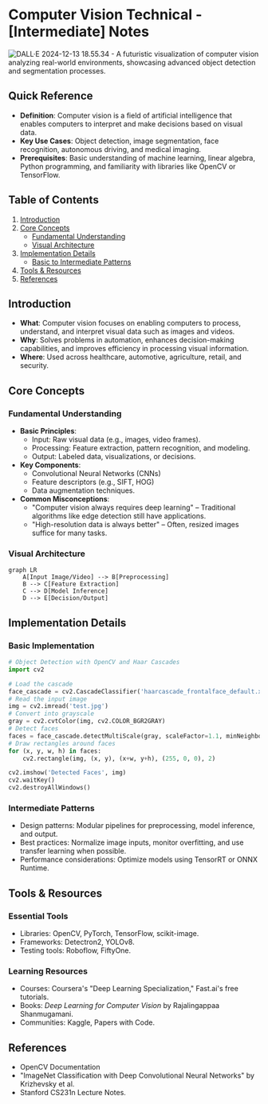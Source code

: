 # Computer Vision Technical - [Intermediate] Notes  

![DALL·E 2024-12-13 18.55.34 - A futuristic visualization of computer vision analyzing real-world environments, showcasing advanced object detection and segmentation processes.](../../resources/images/core-inter.webp)

## Quick Reference
- **Definition**: Computer vision is a field of artificial intelligence that enables computers to interpret and make decisions based on visual data.  
- **Key Use Cases**: Object detection, image segmentation, face recognition, autonomous driving, and medical imaging.  
- **Prerequisites**: Basic understanding of machine learning, linear algebra, Python programming, and familiarity with libraries like OpenCV or TensorFlow.

## Table of Contents
1. [Introduction](#introduction)
2. [Core Concepts](#core-concepts)
   - [Fundamental Understanding](#fundamental-understanding)
   - [Visual Architecture](#visual-architecture)
3. [Implementation Details](#implementation-details)
   - [Basic to Intermediate Patterns](#basic-to-intermediate-patterns)
4. [Tools & Resources](#tools--resources)
5. [References](#references)

## Introduction
- **What**: Computer vision focuses on enabling computers to process, understand, and interpret visual data such as images and videos.  
- **Why**: Solves problems in automation, enhances decision-making capabilities, and improves efficiency in processing visual information.  
- **Where**: Used across healthcare, automotive, agriculture, retail, and security.

## Core Concepts
### Fundamental Understanding
- **Basic Principles**:  
   - Input: Raw visual data (e.g., images, video frames).  
   - Processing: Feature extraction, pattern recognition, and modeling.  
   - Output: Labeled data, visualizations, or decisions.
- **Key Components**:  
   - Convolutional Neural Networks (CNNs)  
   - Feature descriptors (e.g., SIFT, HOG)  
   - Data augmentation techniques.  
- **Common Misconceptions**:  
   - "Computer vision always requires deep learning" – Traditional algorithms like edge detection still have applications.  
   - "High-resolution data is always better" – Often, resized images suffice for many tasks.  

### Visual Architecture
```mermaid
graph LR
    A[Input Image/Video] --> B[Preprocessing]
    B --> C[Feature Extraction]
    C --> D[Model Inference]
    D --> E[Decision/Output]
```

## Implementation Details
### Basic Implementation
```python
# Object Detection with OpenCV and Haar Cascades
import cv2

# Load the cascade
face_cascade = cv2.CascadeClassifier('haarcascade_frontalface_default.xml')
# Read the input image
img = cv2.imread('test.jpg')
# Convert into grayscale
gray = cv2.cvtColor(img, cv2.COLOR_BGR2GRAY)
# Detect faces
faces = face_cascade.detectMultiScale(gray, scaleFactor=1.1, minNeighbors=5)
# Draw rectangles around faces
for (x, y, w, h) in faces:
    cv2.rectangle(img, (x, y), (x+w, y+h), (255, 0, 0), 2)

cv2.imshow('Detected Faces', img)
cv2.waitKey()
cv2.destroyAllWindows()
```

### Intermediate Patterns
- Design patterns: Modular pipelines for preprocessing, model inference, and output.  
- Best practices: Normalize image inputs, monitor overfitting, and use transfer learning when possible.  
- Performance considerations: Optimize models using TensorRT or ONNX Runtime.

## Tools & Resources
### Essential Tools
- Libraries: OpenCV, PyTorch, TensorFlow, scikit-image.  
- Frameworks: Detectron2, YOLOv8.  
- Testing tools: Roboflow, FiftyOne.

### Learning Resources
- Courses: Coursera's "Deep Learning Specialization," Fast.ai's free tutorials.  
- Books: *Deep Learning for Computer Vision* by Rajalingappaa Shanmugamani.  
- Communities: Kaggle, Papers with Code.

## References
- OpenCV Documentation  
- "ImageNet Classification with Deep Convolutional Neural Networks" by Krizhevsky et al.  
- Stanford CS231n Lecture Notes.  
